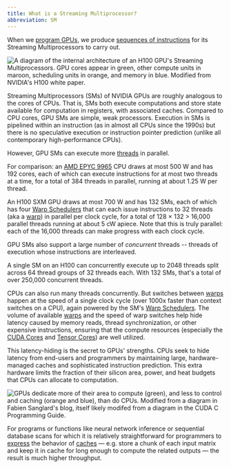 ```yaml
---
title: What is a Streaming Multiprocessor?
abbreviation: SM
---
```


When we [program GPUs](/host-software/cuda-software-platform), we
produce
[sequences of instructions](/device-software/streaming-assembler)
for its Streaming Multiprocessors to carry out.

![A diagram of the internal architecture of an H100 GPU's Streaming Multiprocessors. GPU cores appear in green, other compute units in maroon, scheduling units in orange, and memory in blue. Modified from NVIDIA's [H100 white paper](https://resources.nvidia.com/en-us-tensor-core).](https://modal-cdn.com/gpu-glossary/terminal-gh100-sm.svg)

Streaming Multiprocessors (SMs) of NVIDIA GPUs are roughly analogous to the
cores of CPUs. That is, SMs both execute computations and store state available
for computation in registers, with associated caches. Compared to CPU cores, GPU
SMs are simple, weak processors. Execution in SMs is pipelined within an
instruction (as in almost all CPUs since the 1990s) but there is no speculative
execution or instruction pointer prediction (unlike all contemporary
high-performance CPUs).

However, GPU SMs can execute more
[threads](/device-software/thread) in parallel.

For comparison: an
[AMD EPYC 9965](https://www.techpowerup.com/cpu-specs/epyc-9965.c3904) CPU draws
at most 500 W and has 192 cores, each of which can execute instructions for at
most two threads at a time, for a total of 384 threads in parallel, running at
about 1.25 W per thread.

An H100 SXM GPU draws at most 700 W and has 132 SMs, each of which has four
[Warp Schedulers](/device-hardware/warp-scheduler) that can each
issue instructions to 32 threads (aka a
[warp](/device-software/warp)) in parallel per clock cycle, for a
total of 128 × 132 > 16,000 parallel threads running at about 5 cW apiece. Note
that this is truly parallel: each of the 16,000 threads can make progress with
each clock cycle.

GPU SMs also support a large number of _concurrent_ threads -- threads of
execution whose instructions are interleaved.

A single SM on an H100 can concurrently execute up to 2048 threads split across
64 thread groups of 32 threads each. With 132 SMs, that's a total of over
250,000 concurrent threads.

CPUs can also run many threads concurrently. But switches between
[warps](/device-software/warp) happen at the speed of a single
clock cycle (over 1000x faster than context switches on a CPU), again powered by
the SM's [Warp Schedulers](/device-hardware/warp-scheduler). The
volume of available [warps](/device-software/warp) and the speed of
warp switches help hide latency caused by memory reads, thread synchronization,
or other expensive instructions, ensuring that the compute resources (especially
the [CUDA Cores](/device-hardware/cuda-core) and
[Tensor Cores](/device-hardware/tensor-core)) are well utilized.

This latency-hiding is the secret to GPUs' strengths. CPUs seek to hide latency
from end-users and programmers by maintaining large, hardware-managed caches and
sophisticated instruction prediction. This extra hardware limits the fraction of
their silicon area, power, and heat budgets that CPUs can allocate to
computation.

![GPUs dedicate more of their area to compute (green), and less to control and caching (orange and blue), than do CPUs. Modified from a diagram in [Fabien Sanglard's blog](https://fabiensanglard.net/cuda), itself likely modifed from a diagram in [the CUDA C Programming Guide](https://docs.nvidia.com/cuda/cuda-c-programming-guide/).](https://modal-cdn.com/gpu-glossary/terminal-cpu-vs-gpu.svg)

For programs or functions like neural network inference or sequential database
scans for which it is relatively straightforward for programmers to
[express](/device-software/cuda-programming-model) the behavior of
[caches](/device-hardware/l1-data-cache) — e.g. store a chunk of
each input matrix and keep it in cache for long enough to compute the related
outputs — the result is much higher throughput.

